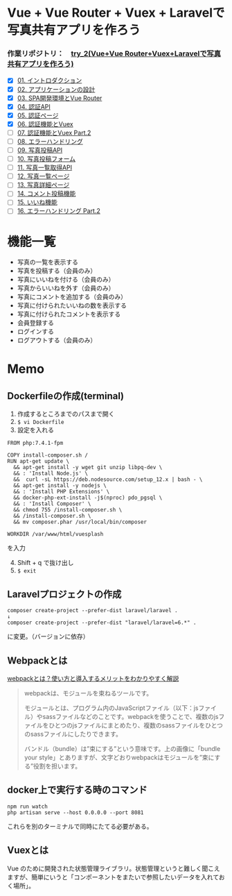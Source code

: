 # Vue + Vue Router + Vuex + Laravelで写真共有アプリを作ろう
### 作業リポジトリ：　[try_2(Vue+Vue Router+Vuex+Laravelで写真共有アプリを作ろう)](https://github.com/jin237/try_2/tree/main/vuesplash)

- [x] [01. イントロダクション](https://www.hypertextcandy.com/vue-laravel-tutorial-introduction/)
- [x] [02. アプリケーションの設計](https://www.hypertextcandy.com/vue-laravel-tutorial-application-design/)
- [x] [03. SPA開発環境とVue Router](https://www.hypertextcandy.com/vue-laravel-tutorial-setting-up-spa-project/)
- [x] [04. 認証API](https://www.hypertextcandy.com/vue-laravel-tutorial-authentication/)
- [x] [05. 認証ページ](https://www.hypertextcandy.com/vue-laravel-tutorial-authentication-part-2/)
- [x] [06. 認証機能とVuex](https://www.hypertextcandy.com/vue-laravel-tutorial-authentication-part-3/)
- [ ] [07. 認証機能とVuex Part.2](https://www.hypertextcandy.com/vue-laravel-tutorial-authentication-part-4/)
- [ ] [08. エラーハンドリング](https://www.hypertextcandy.com/vue-laravel-tutorial-error-handling/)
- [ ] [09. 写真投稿API](https://www.hypertextcandy.com/vue-laravel-tutorial-submit-photo/)
- [ ] [10. 写真投稿フォーム](https://www.hypertextcandy.com/vue-laravel-tutorial-submit-photo-part-2/)
- [ ] [11. 写真一覧取得API](https://www.hypertextcandy.com/vue-laravel-tutorial-list-photos/)
- [ ] [12. 写真一覧ページ](https://www.hypertextcandy.com/vue-laravel-tutorial-list-photos-part-2/)
- [ ] [13. 写真詳細ページ](https://www.hypertextcandy.com/vue-laravel-tutorial-photo-detail/)
- [ ] [14. コメント投稿機能](https://www.hypertextcandy.com/vue-laravel-tutorial-add-comment/)
- [ ] [15. いいね機能](https://www.hypertextcandy.com/vue-laravel-tutorial-likes/)
- [ ] [16. エラーハンドリング Part.2](https://www.hypertextcandy.com/vue-laravel-tutorial-error-handling-part-2/)

# 機能一覧
- 写真の一覧を表示する
- 写真を投稿する（会員のみ）
- 写真にいいねを付ける（会員のみ）
- 写真からいいねを外す（会員のみ）
- 写真にコメントを追加する（会員のみ）
- 写真に付けられたいいねの数を表示する
- 写真に付けられたコメントを表示する
- 会員登録する
- ログインする
- ログアウトする（会員のみ）



# Memo
## Dockerfileの作成(terminal)
1. 作成するところまでのパスまで開く
2. `$ vi Dockerfile`
3. 設定を入れる
```
FROM php:7.4.1-fpm

COPY install-composer.sh /
RUN apt-get update \
  && apt-get install -y wget git unzip libpq-dev \
  && : 'Install Node.js' \
  &&  curl -sL https://deb.nodesource.com/setup_12.x | bash - \
  && apt-get install -y nodejs \
  && : 'Install PHP Extensions' \
  && docker-php-ext-install -j$(nproc) pdo_pgsql \
  && : 'Install Composer' \
  && chmod 755 /install-composer.sh \
  && /install-composer.sh \
  && mv composer.phar /usr/local/bin/composer

WORKDIR /var/www/html/vuesplash
```
を入力

4. Shift + q で抜け出し
5. `$ exit`


## Laravelプロジェクトの作成
```
composer create-project --prefer-dist laravel/laravel .
↓
composer create-project --prefer-dist "laravel/laravel=6.*" .
```
に変更。（バージョンに依存）

## Webpackとは

[webpackとは？使い方と導入するメリットをわかりやすく解説](https://goworkship.com/magazine/how-to-webpack/)


>webpackは、モジュールを束ねるツールです。
>
>モジュールとは、プログラム内のJavaScriptファイル（以下：jsファイル）やsassファイルなどのことです。webpackを使うことで、複数のjsファイルをひとつのjsファイルにまとめたり、複数のsassファイルをひとつのsassファイルにしたりできます。
>
>バンドル（bundle）は”束にする”という意味です。上の画像に「bundle  your style」とありますが、文字どおりwebpackはモジュールを”束にする”役割を担います。


## docker上で実行する時のコマンド
```
npm run watch
php artisan serve --host 0.0.0.0 --port 8081
```
これらを別のターミナルで同時にたてる必要がある。

## Vuexとは
Vue のために開発された状態管理ライブラリ。状態管理というと難しく聞こえますが、簡単にいうと「コンポーネントをまたいで参照したいデータを入れておく場所」。


